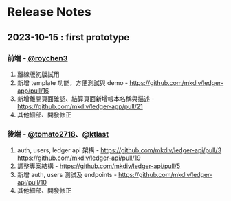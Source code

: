 # Release Notes

## 2023-10-15 : first prototype
### 前端 - [@roychen3](https://github.com/roychen3)
1. 離線版初版試用
2. 新增 template 功能，方便測試與 demo - https://github.com/mkdiv/ledger-app/pull/16
3. 新增離開頁面確認、結算頁面新增帳本名稱與描述 - https://github.com/mkdiv/ledger-app/pull/21
4. 其他細部、開發修正

### 後端 - [@tomato2718](https://github.com/tomato2718)、[@ktlast](https://github.com/ktlast)
1. auth, users, ledger api 架構 - https://github.com/mkdiv/ledger-api/pull/3 https://github.com/mkdiv/ledger-api/pull/19
2. 調整專案結構 - https://github.com/mkdiv/ledger-api/pull/5
3. 新增 auth, users 測試及 endpoints - https://github.com/mkdiv/ledger-api/pull/10
4. 其他細部、開發修正

